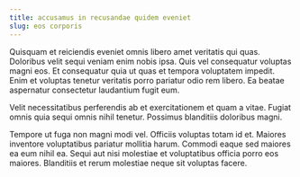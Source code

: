```yaml
---
title: accusamus in recusandae quidem eveniet
slug: eos corporis
---
```


Quisquam et reiciendis eveniet omnis libero amet veritatis qui quas. Doloribus velit sequi veniam enim nobis ipsa. Quis vel consequatur voluptas magni eos. Et consequatur quia ut quas et tempora voluptatem impedit. Enim et voluptas tenetur veritatis porro pariatur odio rem libero. Ea beatae aspernatur consectetur laudantium fugit eum.

Velit necessitatibus perferendis ab et exercitationem et quam a vitae. Fugiat omnis quia sequi omnis nihil tenetur. Possimus blanditiis doloribus magni.

Tempore ut fuga non magni modi vel. Officiis voluptas totam id et. Maiores inventore voluptatibus pariatur mollitia harum. Commodi eaque sed maiores ea eum nihil ea. Sequi aut nisi molestiae et voluptatibus officia porro eos maiores. Blanditiis et rerum molestiae neque sit voluptas facere.
